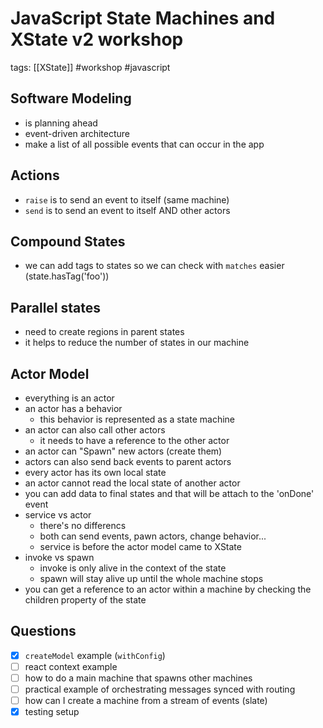 # JavaScript State Machines and XState v2 workshop

tags: [[XState]] #workshop #javascript

## Software Modeling

- is planning ahead
- event-driven architecture
- make a list of all possible events that can occur in the app

## Actions

- `raise` is to send an event to itself (same machine)
- `send` is to send an event to itself AND other actors

## Compound States

- we can add tags to states so we can check with `matches` easier (state.hasTag('foo'))

## Parallel states

- need to create regions in parent states
- it helps to reduce the number of states in our machine

## Actor Model

- everything is an actor
- an actor has a behavior
  - this behavior is represented as a state machine
- an actor can also call other actors
  - it needs to have a reference to the other actor
- an actor can "Spawn" new actors (create them)
- actors can also send back events to parent actors
- every actor has its own local state
- an actor cannot read the local state of another actor
- you can add data to final states and that will be attach to the 'onDone' event
- service vs actor
  - there's no differencs
  - both can send events, pawn actors, change behavior...
  - service is before the actor model came to XState
- invoke vs spawn
    - invoke is only alive in the context of the state
    - spawn will stay alive up until the whole machine stops
- you can get a reference to an actor within a machine by checking the children property of the state

## Questions

- [x] `createModel` example (`withConfig`)
- [ ] react context example
- [ ] how to do a main machine that spawns other machines
- [ ] practical example of orchestrating messages synced with routing
- [ ] how can I create a machine from a stream of events (slate)
- [x] testing setup
